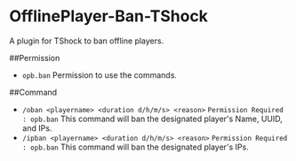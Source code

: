 # OfflinePlayer-Ban-TShock
A plugin for TShock to ban offline players.

##Permission
- `opb.ban` Permission to use the commands.

##Command
- `/oban <playername> <duration d/h/m/s> <reason>` `Permission Required : opb.ban`  This command will ban the designated player's Name, UUID, and IPs.
- `/ipban <playername> <duration d/h/m/s> <reason>` `Permission Required : opb.ban`  This command will ban the designated player's IPs.
